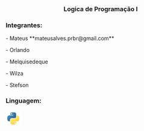 <h3 align="center">Logica de Programação I
<h3 align="left">Integrantes:</h3>
<p align="left">
<p align="left">
-  Mateus **mateusalves.prbr@gmail.com**
<p align="left">
-  Orlando
<p align="left">
-  Melquisedeque
<p align="left">
-  Wilza
<p align="left">
-  Stefson

<p align="left">
</p>

<h3 align="left">Linguagem:
<p align="left"> <a href="https://www.python.org" target="_blank" rel="noreferrer"> <img src="https://raw.githubusercontent.com/devicons/devicon/master/icons/python/python-original.svg" alt="python" width="40" height="40"/> </a> </p>
